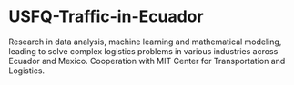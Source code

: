 # USFQ-Traffic-in-Ecuador
Research in data analysis, machine learning and mathematical modeling, leading to solve complex logistics problems in various industries across Ecuador and Mexico. Cooperation with MIT Center for Transportation and Logistics.
